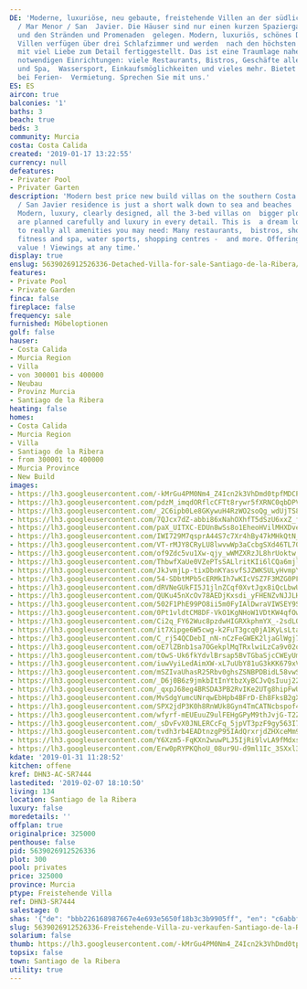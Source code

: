 ```yaml
---
DE: 'Moderne, luxuriöse, neu gebaute, freistehende Villen an der südlichen Costa Blanca
  / Mar Menor / San  Javier. Die Häuser sind nur einen kurzen Spaziergang zum Meer
  und den Stränden und Promenaden  gelegen. Modern, luxuriös, schönes Design. Alle
  Villen verfügen über drei Schlafzimmer und werden  nach den höchsten Standards und
  mit viel Liebe zum Detail fertiggestellt. Das ist eine Traumlage nahe  zu allen
  notwendigen Einrichtungen: viele Restaurants, Bistros, Geschäfte aller Art, Fitness
  und Spa,  Wassersport, Einkaufsmöglichkeiten und vieles mehr. Bietet perfekte Mieteinnahmen
  bei Ferien-  Vermietung. Sprechen Sie mit uns.'
ES: ES
aircon: true
balconies: '1'
baths: 3
beach: true
beds: 3
community: Murcia
costa: Costa Calida
created: '2019-01-17 13:22:55'
currency: null
defeatures:
- Privater Pool
- Privater Garten
description: 'Modern best price new build villas on the southern Costa - this Mar  Menor
  / San Javier residence is just a short walk down to sea and beaches  and promenades.
  Modern, luxury, clearly designed, all the 3-bed villas on  bigger plots as usual
  are planned carefully and luxury in every detail. This is  a dream location next
  to really all amenities you may need: Many restaurants,  bistros, shops of all kind,
  fitness and spa, water sports, shopping centres -  and more. Offering a high rental
  value ! Viewings at any time.'
display: true
enslug: 5639026912526336-Detached-Villa-for-sale-Santiago-de-la-Ribera/
features:
- Private Pool
- Private Garden
finca: false
fireplace: false
frequency: sale
furnished: Möbeloptionen
golf: false
hauser:
- Costa Calida
- Murcia Region
- Villa
- von 300001 bis 400000
- Neubau
- Provinz Murcia
- Santiago de la Ribera
heating: false
homes:
- Costa Calida
- Murcia Region
- Villa
- Santiago de la Ribera
- from 300001 to 400000
- Murcia Province
- New Build
images:
- https://lh3.googleusercontent.com/-kMrGu4PM0Nm4_Z4Icn2k3VhDmd0tpfMDCPKKxTNAfKOETRzZ8HivUjap6lTU0hsUGZF_1Mhp3Q_CIFcg9Jt=w640-rj-e30-l100
- https://lh3.googleusercontent.com/pdzM_imqdORflcCFTt8rywr5fXRNC0qbDPVGVBOrSPDiTFatzUUS7LuQn733pv2WkjZhvsPw_cVgo8q9UjRk=w640-rj-e30-l100
- https://lh3.googleusercontent.com/_2C6ipb0Le8GKywuH4RzWO2soQg_wdUjTS8Z842v0uU-2VwBGV5F7IktiFJYkY_rCuje7NcuI0nsBYpC7IRj=w640-rj-e30-l100
- https://lh3.googleusercontent.com/7QJcx7dZ-abbi86xNahOXhfT5dSzU6xxZ_fnZU71uynQdIiyPNKgWzzJ3HHuxUk3VkpadgbzIRjG-lZaZOI=w640-rj-e30-l100
- https://lh3.googleusercontent.com/paX_UITXC-EDUn8wSs8o1EheoHVilMHXDveGHPgFYKqo8AkcJSn7U8mdgMrvCWrMOIC1bSCbx9Saicr8Qt5C=w640-rj-e30-l100
- https://lh3.googleusercontent.com/IWI729M7qsprA44S7c7Xr4hBy47kMHkQtN_OssSU_4AUUFlK_PgmLKJh0SFifdKy9YTrFwwq9dnU3Qom2XD2=w640-rj-e30-l100
- https://lh3.googleusercontent.com/VT-rMJY8CRyLU8lwvwWp3aCcbgSXd46TL70Y6ZTpf36--eAzc0gJr7YC3tJ34rREF0k6Mu4nC_Jn_YafIxc=w640-rj-e30-l100
- https://lh3.googleusercontent.com/of9Zdc5vu1Xw-qjy_wWMZXRzJL8hrUoktw_q8VcJIWIDmOZfT686wY-LSzVRb19IpXspEXaUS3KwHrEO1Rv4Yw=w640-rj-e30-l100
- https://lh3.googleusercontent.com/ThbwfXaUe0VZePTsSALlritKIi6lCQa6mjlSYjyojx-USjtnjBRX6ofzum1_5ZdtHFReQij9p-8QlBS7QHR2=w640-rj-e30-l100
- https://lh3.googleusercontent.com/JkJvmjLp-tixDbnKYasvfSJZWKSULyHvmpYwrq4EZWrrPeKAJp__CrBmE7cbifws_VdDNubQWlbp0yxVCbWAtA=w640-rj-e30-l100
- https://lh3.googleusercontent.com/54-SDbtMPb5cERMkIh7wKIcVSZ7F3MZG0PFom_mX6Anmx8kzmoQ1erXUoZTKlUB9umxdSgnZwDmDGkRErv8=w640-rj-e30-l100
- https://lh3.googleusercontent.com/dRVNeGUkFI5J1jlnZCqf0XvtJgx8iQcLbwU6mX0D11jQ3tu0jdfY_RFs9RsdgWUOJnF3fAd4UxbQ81QXB421=w640-rj-e30-l100
- https://lh3.googleusercontent.com/QUKu45nXcOv78AEDjKxsdi_yFHENZvNJJLHsxH3cWNCIsUuUVrDgXQlmfTqV97Jj36hMGefUhWggQL-flQ3JVQ=w640-rj-e30-l100
- https://lh3.googleusercontent.com/502F1PhE99PO8ii5m0FyIAlDwraVIWSEY9SmR9FyNXzFo241ikmYLOlHA0yiD4L2n-uqZC-8mYOSq19rIiVd=w640-rj-e30-l100
- https://lh3.googleusercontent.com/0Pt1vldtCM8DF-VkO1KgNHoW1VDtKW4qfOwbSv_UDiWzSKBg7txokBU840SGvrmdhKmDwFZdrWWwLGptmv3S=w640-rj-e30-l100
- https://lh3.googleusercontent.com/Ci2q_FY62Wuc8pzdwHIGRXkphmYX_-2sdLOF71Yh3d3-ghko40i9A_SojQR27kjmtp6DAQT_kTk31drbEare=w640-rj-e30-l100
- https://lh3.googleusercontent.com/it7Xipge6W5cwg-k2FuT3gcq0jA1KyLsLtamIGL8ZAEIV6h6S9QhfiJDnTRkauHXcV18DNm3Kz3lo4D3g2qX=w640-rj-e30-l100
- https://lh3.googleusercontent.com/C_rj54QCDebI_nN-nCzFeGWEK2ljaGlWgj78vqEFodMEd0m51BGpp31sC2Q0jEtlSiRPsuY0RPzwqSVIBFg=w640-rj-e30-l100
- https://lh3.googleusercontent.com/oE7lZBnb1sa7OGekplMqTRxlwiLzCa9v02obP9g4vMGK66Fuf0qJVPTG8pIh9kjKZAG9p90D5WhoysfQFB-A=w640-rj-e30-l100
- https://lh3.googleusercontent.com/tOwS-Uk6fkYdvlBrsap5BvTGbaSjcCWEyUmsy2QBSnCcGRMvxGutjm_s7zIu-3orxBtKr59yGfBL76c8O_J0qw=w640-rj-e30-l100
- https://lh3.googleusercontent.com/iuwVyiLedAimXW-xL7uUbY81uG3kKK679xV1k84E9Vv9Fvv2A1lj9S0EpUhPKxdtRHmmIYVOZYAFjd76UhHq=w640-rj-e30-l100
- https://lh3.googleusercontent.com/mSZIvaUhasR25Rbv0ghsZSNBPDBidL58vwScaAd5L8AP7Q8-6lRZYwRHAMlhXH34KmhpJknn5Qj2ii2vswO7=w640-rj-e30-l100
- https://lh3.googleusercontent.com/_D6j0B6z9jmkbItInYtbzXyBCJvQsIuuj22N7YpBrRQO0Fvi6qFNv-GSyWiTBKfK5me7ANClZ4_qJk6QbOGb=w640-rj-e30-l100
- https://lh3.googleusercontent.com/_qxpJ68eg4BRSDA3PB2RvIKe2UTg8hipFwUgVDlsn_kF-Z0S5COOEqOR6def8CcOVWuV0eRH6qFNjjXZ_XoH7A=w640-rj-e30-l100
- https://lh3.googleusercontent.com/MvSdgYumcUNrqwEbHpb4BFrD-Eh8FksB2gXZ7ig--HuP2iVwfOQIsOgKCe7CwwFWo15JIlcNVRbkDz1iDDP_MQ=w640-rj-e30-l100
- https://lh3.googleusercontent.com/SPX2jdP3K0h8RnWUk8Gyn4TmCATNcbspof4jb7G3ARrJe0TFIl7ZfwNL5V-GxHP3BTt9afO0u97bX-sTJtM=w640-rj-e30-l100
- https://lh3.googleusercontent.com/wfyrf-mEUEuuZ9ulFEHgGPyM9thJvjG-T2ZO-vDICXtJZ9EwYe4S6jxCgDoa1cDf4F9lvbESFMEwbBKdkrhT=w640-rj-e30-l100
- https://lh3.googleusercontent.com/_sDvFvX0JNLERCcFq_5jpVT3pzF9gy563I7IW7ykv4O-Ljx4JXF2ZVkjOZYV7DrWFO0l1xnOVvHbo6bfwT_J=w640-rj-e30-l100
- https://lh3.googleusercontent.com/tvdh3rb4EADtnzgP95IAdQrxrjdZHXceMm9uC5iy-SCrTSsFP8tA_MU98YegNm0ll9P2XCjWCvO5r3xfE5eV=w640-rj-e30-l100
- https://lh3.googleusercontent.com/Y6Xzm5-FqKXn2wuwPLJ5IjRi9lvLA9fMdxsMwwv51FMXhLtirqydIjXh8C17ikHUG3RpJDYXqosHw5NdoFGs=w640-rj-e30-l100
- https://lh3.googleusercontent.com/Erw0pRYPKQhoU_08ur9U-d9ml1Ic_3SXxl3T7HlO73DgR5v89Eiz90Kxc1mogBsdMZ5y0uS1cNr0eFKxVNbtTA=w640-rj-e30-l100
kdate: '2019-01-31 11:28:52'
kitchen: offene
kref: DHN3-AC-SR7444
lastedited: '2019-02-07 18:10:50'
living: 134
location: Santiago de la Ribera
luxury: false
moredetails: ''
offplan: true
originalprice: 325000
penthouse: false
pid: 5639026912526336
plot: 300
pool: privates
price: 325000
province: Murcia
ptype: Freistehende Villa
ref: DHN3-SR7444
salestage: 0
shas: '{"de": "bbb226168987667e4e693e5650f18b3c3b9905ff", "en": "c6abbf7e5a040cd5e076c8b9afcefd504a67bb9a"}'
slug: 5639026912526336-Freistehende-Villa-zu-verkaufen-Santiago-de-la-Ribera/
solarium: false
thumb: https://lh3.googleusercontent.com/-kMrGu4PM0Nm4_Z4Icn2k3VhDmd0tpfMDCPKKxTNAfKOETRzZ8HivUjap6lTU0hsUGZF_1Mhp3Q_CIFcg9Jt=w400-h240-n-rj-e30-l100
topsix: false
town: Santiago de la Ribera
utility: true
---
```

